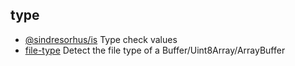 ## type

- [@sindresorhus/is](https://github.com/sindresorhus/is) Type check values
- [file-type](https://github.com/sindresorhus/file-type) Detect the file type of a Buffer/Uint8Array/ArrayBuffer